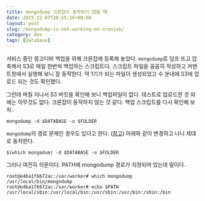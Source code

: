 ```yaml
---
title: mongodump 크론잡이 동작하지 않을 때
date: 2015-12-07T20:55:16+00:00
layout: post
slug: /mongodump-is-not-working-on-cronjob/
category: dev
tags: [Database]
---
```


서비스 중인 몽고디비 백업을 위해 크론잡에 등록해 놓았다. `mongodump`로 덤프 뜨고 압축해서 S3로 매일 한번씩 백업하는 스크립트다. 스크립트 파일을 꼼꼼히 작성하고 커맨트창에서 실행해 보니 잘 동작한다. 약 1기가 되는 파일이 생성되었고 수 분내에 S3에 업로드 되는 것도 확인했다.

그런데 며칠 지나서 S3 버킷을 확인해 보니 백업파일이 없다. 테스트로 업로드한 것 외에는 아무것도 없다. 크론잡이 동작하지 않는 것 같다. 백업 스크립트를 다시 확인해 보자.

```
mongodump -d $DATABASE -o $FOLDER
```

`mongodump`의 경로 문제인 경우도 있다고 한다. ([참고](http://serverfault.com/questions/269977/why-does-my-backup-script-work-when-i-run-it-but-not-when-its-run-via-cron)) 아래와 같이 변경하고 나니 제대로 동작한다.

```
$(which mongodum) -d $DATABASE -o $FOLDER
```

그러나 여전히 의문이다. PATH에 mongodump 경로가 지정되어 있는데 말이다.

```
root@e4ba1f6672ac:/var/worker# which mongodump
/usr/local/bin/mongodump
root@e4ba1f6672ac:/var/worker# echo $PATH
/usr/local/sbin:/usr/local/bin:/usr/sbin:/usr/bin:/sbin:/bin
```
